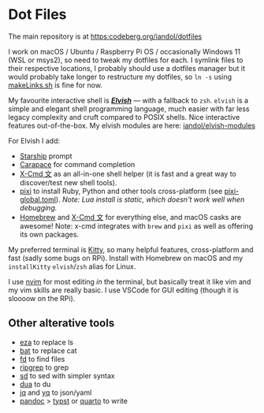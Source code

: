 # Dot Files

The main repository is at <https:codeberg.org/iandol/dotfiles> 

I work on macOS / Ubuntu / Raspberry Pi OS / occasionally Windows 11 (WSL or msys2), so need to tweak my dotfiles for each. I symlink files to their respective locations, I probably should use a dotfiles manager but it would probably take longer to restructure my dotfiles, so `ln -s` using [makeLinks.sh](./makeLinks.sh) is fine for now.

My favourite interactive shell is [**_Elvish_**](https://elv.sh) — with a fallback to `zsh`. `elvish` is a simple and elegant shell programming language, much easier with far less legacy complexity and cruft compared to POSIX shells. Nice interactive features out-of-the-box. My elvish modules are here: [iandol/elvish-modules](https://github.com/iandol/elvish-modules)

For Elvish I add: 

* [Starship](https://starship.rs) prompt
* [Carapace](https://github.com/carapace-sh/carapace-bin) for command completion
* [X-Cmd 文](https://www.x-cmd.com) as an all-in-one shell helper (it is fast and a great way to discover/test new shell tools). 
* [pixi](https://pixi.sh/latest/) to install Ruby, Python and other tools cross-platform (see [pixi-global.toml](configs/pixi-global.toml)). _Note: Lua install is static, which doesn't work well when debugging._
* [Homebrew](https://brew.sh) and [X-Cmd 文](https://www.x-cmd.com) for everything else, and macOS casks are awesome! Note: x-cmd integrates with `brew` and `pixi` as well as offering its own packages.

My preferred terminal is [Kitty](https://sw.kovidgoyal.net/kitty/overview/), so many helpful features, cross-platform and fast (sadly some bugs on RPi). Install with Homebrew on macOS and my `installKitty` `elvish`/`zsh` alias for Linux.

I use [nvim](https://neovim.io) for most editing *in* the terminal, but basically treat it like vim and my vim skills are really basic. I use VSCode for GUI editing (though it is sloooow on the RPi).

## Other alterative tools

* [eza](https://github.com/eza-community/eza) to replace ls
* [bat](https://github.com/sharkdp/bat) to replace cat
* [fd](https://github.com/sharkdp/fd) to find files
* [ripgrep](https://github.com/BurntSushi/ripgrep) to grep
* [sd](https://github.com/chmln/sd) to sed with simpler syntax
* [dua](https://github.com/byfd/dua) to du
* [jq](https://stedolan.github.io/jq/) and [yq](https://github.com/mikefarah/yq) to json/yaml
* [pandoc](https://github.com/jgm/pandoc) > [typst](https://github.com/typst/typst) or [quarto](https://quarto.org) to write